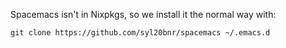 Spacemacs isn't in Nixpkgs, so we install it the normal way with:
```
git clone https://github.com/syl20bnr/spacemacs ~/.emacs.d
```
